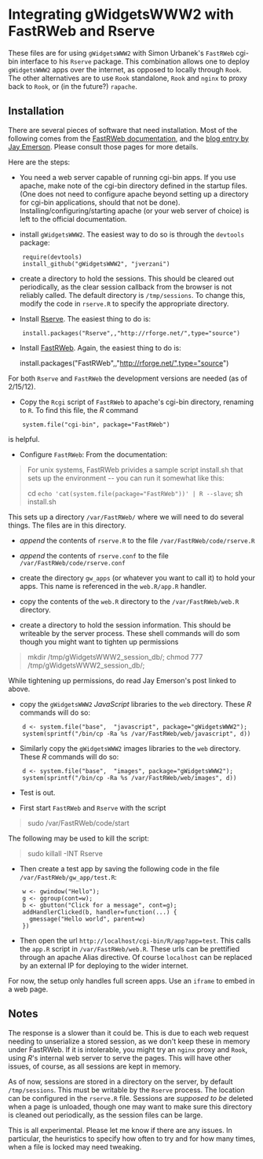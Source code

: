 Integrating gWidgetsWWW2 with FastRWeb and Rserve
=================================================

These files are for using `gWidgetsWWW2` with Simon Urbanek's
`FastRWeb` cgi-bin interface to his `Rserve` package. This combination
allows one to deploy `gWidgetsWWW2` apps over the internet, as opposed
to locally through `Rook`. The other alternatives are to use `Rook`
standalone, `Rook` and `nginx` to proxy back to `Rook`, or (in the
future?) `rapache`.

Installation
------------

There are several pieces of software that need installation. Most of
the following comes from the [FastRWeb
documentation](http://www.rforge.net/FastRWeb/), and the [blog entry
by Jay
Emerson](http://jayemerson.blogspot.com/2011/10/setting-up-fastrwebrserve-on-ubuntu.html). Please
consult those pages for more details.

Here are the steps:

* You need a web server capable of running cgi-bin apps. If you use
  apache, make note of the cgi-bin directory defined in the startup
  files. (One does not need to configure apache beyond setting up a
  directory for cgi-bin applications, should that not be
  done). Installing/configuring/starting apache (or your web server of
  choice) is left to the official documentation.

* install `gWidgetsWWW2`. The easiest way to do so is through the
  `devtools` package:

```
    require(devtools)
    install_github("gWidgetsWWW2", "jverzani")
```
    
* create a directory to hold the sessions. This should be cleared out
  periodically, as the clear session callback from the browser is not
  reliably called. The default directory is `/tmp/sessions`. To change
  this, modify the code in `rserve.R` to specify the appropriate
  directory.

* Install [Rserve](http://www.rforge.net/Rserve/). The easiest thing to do is:

```
    install.packages("Rserve",,"http://rforge.net/",type="source")
```

* Install [FastRWeb](http://www.rforge.net/FastRWeb/). Again, the easiest thing to do is:

    install.packages("FastRWeb",,"http://rforge.net/",type="source")

For both `Rserve` and `FastRWeb` the development versions are needed (as of 2/15/12).

* Copy the `Rcgi` script of `FastRWeb` to apache's cgi-bin directory, renaming to `R`. To find this file, the *R* command

```     
    system.file("cgi-bin", package="FastRWeb")
```

is helpful.

* Configure `FastRWeb`: From the documentation:

> For unix systems, FastRWeb privides a sample script install.sh that sets up the environment -- you can run it somewhat like this:
> 
> cd `echo 'cat(system.file(package="FastRWeb"))' | R --slave`;
> sh install.sh
> 

This sets up a directory `/var/FastRWeb/` where we will need to do
several things. The files are in this directory.

- _append_ the contents of `rserve.R` to the file `/var/FastRWeb/code/rserve.R`

- _append_ the contents of `rserve.conf` to the file `/var/FastRWeb/code/rserve.conf`

- create the directory `gw_apps` (or whatever you want to call it) to
  hold your apps. This name is referenced in the `web.R/app.R` handler.

- copy the contents of the `web.R` directory to the `/var/FastRWeb/web.R` directory. 

* create a directory to hold the session information. This should be writeable by the server process. These shell commands will do som though you might want to tighten up permissions

>  mkdir /tmp/gWidgetsWWW2_session_db/;
>  chmod 777 /tmp/gWidgetsWWW2_session_db/;

While tightening up permissions, do read Jay Emerson's post linked to above.
    

- copy the `gWidgetsWWW2` *JavaScript* libraries to the `web`
  directory. These *R* commands will do so:

```
    d <- system.file("base",  "javascript", package="gWidgetsWWW2");
    system(sprintf("/bin/cp -Ra %s /var/FastRWeb/web/javascript", d))
```

- Similarly copy the `gWidgetsWWW2` images libraries to the `web`
  directory. These *R* commands will do so:

```
    d <- system.file("base",  "images", package="gWidgetsWWW2");
    system(sprintf("/bin/cp -Ra %s /var/FastRWeb/web/images", d))
```



* Test is out. 

- First start `FastRWeb` and `Rserve` with the script 

> sudo /var/FastRWeb/code/start

The following may be used to kill the script:

> sudo killall -INT Rserve

- Then create a test app by saving the following code in the file
  `/var/FastRWeb/gw_app/test.R`:

```
    w <- gwindow("Hello");
    g <- ggroup(cont=w);
    b <- gbutton("Click for a message", cont=g);
    addHandlerClicked(b, handler=function(...) {
      gmessage("Hello world", parent=w) 
    })
```

- Then open the url `http://localhost/cgi-bin/R/app?app=test`. This calls the `app.R` script in `/var/FastRWeb/web.R`. These urls can be prettified through an apache Alias directive. Of course `localhost` can be replaced by an external IP for deploying to the wider internet.


For now, the setup only handles full screen apps. Use an `iframe` to
embed in a web page.


Notes
-----

The response is a slower than it could be. This is due to each web
request needing to unserialize a stored session, as we don't keep
these in memory under FastRWeb.  If it is intolerable, you might try
an `nginx` proxy and `Rook`, using *R*'s internal web server to serve
the pages. This will have other issues, of course, as all sessions are
kept in memory.

As of now, sessions are stored in a directory on the server, by
default `/tmp/sessions`. This must be writable by the `Rserve`
process. The location can be configured in the `rserve.R`
file. Sessions are *supposed to be* deleted when a page is unloaded,
though one may want to make sure this directory is cleaned out
periodically, as the session files can be large.

This is all experimental. Please let me know if there are any
issues. In particular, the heuristics to specify how often to try and
for how many times, when a file is locked may need tweaking.
 
